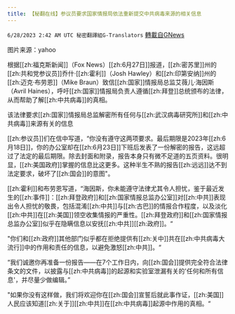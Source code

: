 ```yaml
---
title: 【秘翻在线】参议员要求国家情报局依法重新提交中共病毒来源的相关信息
---
```

`6/28/2023 2:42 AM UTC 秘密翻譯組G-Translators` [轉載自GNews](https://gnews.org/articles/1418572)

图片来源：yahoo

根据[[zh:福克斯新闻]]（Fox News）[[zh:6月27日]]报道，[[zh:密苏里]]州的[[zh:共和党参议员]]乔什·[[zh:霍利]]（Josh Hawley）和[[zh:印第安纳]]州的[[zh:迈克·布劳恩]]（Mike Braun）致信[[zh:国家]]情报局总监艾薇儿·海因斯（Avril Haines），呼吁[[zh:国家]]情报局负责人遵循[[zh:拜登]]总统颁布的法律，从而帮助了解[[zh:中共病毒]]的真相。

该法律要求[[zh:国家]]情报局总监解密所有任何与[[zh:武汉病毒研究所]]和[[zh:中共病毒]]来源有关的信息

[[zh:参议员]]们在信中写道，“你没有遵守这两项要求。最后期限是2023年[[zh:6月18日]]，你的办公室却在[[zh:6月23日]]下班后发表了一份解密的报告，这远超过了法定的最后期限。除去封面和附录，报告本身只有微不足道的五页资料。很明显，[[zh:美国政府]]掌握的信息比这更多。这种半生不熟的报告[[zh:远远]]达不到法定要求，破坏了[[zh:国会]]的意图"。

[[zh:霍利]]和布劳恩写道，“海因斯，你未能遵守法律尤其令人担忧，鉴于最近发生的[[zh:事件]]：[[zh:拜登政府]]和[[zh:国家情报总监办公室]]对[[zh:中共]]表现出令人担忧的敬畏，包括混淆[[zh:中共]]与[[zh:古巴]]的情报合作程度，以及淡化[[zh:中共]]在[[zh:美国]]领空收集情报的严重性。[[zh:拜登政府]]和[[zh:国家情报总监办公室]]似乎在隐瞒信息以安抚[[zh:中共]][[zh:政府]]。“

"你们和[[zh:政府]]其他部门似乎都在拒绝提供有[[zh:关中]]共在[[zh:中共病毒大流行]]中的作用和责任的信息，以避免激怒[[zh:中共]]。“

“我们诚邀你再准备一份报告——在7个工作日内，向[[zh:国会]]提供完全符合法律条文的文件，以披露与[[zh:中共病毒]]的起源和实验室泄漏有关的'任何和所有信息'，并尽量少做编辑。”

"如果你没有这样做，我们将欢迎你在[[zh:国会]]宣誓后就此事作证，[[zh:美国]]人民应该知道[[zh:关于]][[zh:中共]]在[[zh:中共病毒]]起源中作用的真相。“
